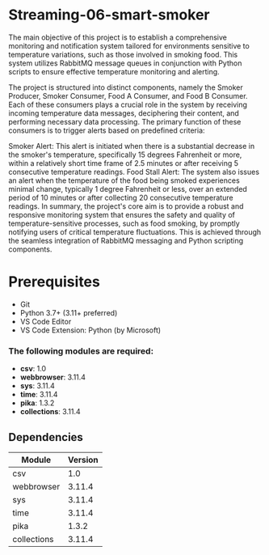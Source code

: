 # Streaming-06-smart-smoker
The main objective of this project is to establish a comprehensive monitoring and notification system tailored for environments sensitive to temperature variations, such as those involved in smoking food. This system utilizes RabbitMQ message queues in conjunction with Python scripts to ensure effective temperature monitoring and alerting.

The project is structured into distinct components, namely the Smoker Producer, Smoker Consumer, Food A Consumer, and Food B Consumer. Each of these consumers plays a crucial role in the system by receiving incoming temperature data messages, deciphering their content, and performing necessary data processing. The primary function of these consumers is to trigger alerts based on predefined criteria:

Smoker Alert: This alert is initiated when there is a substantial decrease in the smoker's temperature, specifically 15 degrees Fahrenheit or more, within a relatively short time frame of 2.5 minutes or after receiving 5 consecutive temperature readings.
Food Stall Alert: The system also issues an alert when the temperature of the food being smoked experiences minimal change, typically 1 degree Fahrenheit or less, over an extended period of 10 minutes or after collecting 20 consecutive temperature readings.
In summary, the project's core aim is to provide a robust and responsive monitoring system that ensures the safety and quality of temperature-sensitive processes, such as food smoking, by promptly notifying users of critical temperature fluctuations. This is achieved through the seamless integration of RabbitMQ messaging and Python scripting components.
# Prerequisites

- Git
- Python 3.7+ (3.11+ preferred)
- VS Code Editor
- VS Code Extension: Python (by Microsoft)





### The following modules are required:

- **csv**: 1.0
- **webbrowser**: 3.11.4
- **sys**: 3.11.4
- **time**: 3.11.4
- **pika**: 1.3.2
- **collections**: 3.11.4
## Dependencies

| Module         | Version |
|----------------|---------|
| csv            | 1.0     |
| webbrowser     | 3.11.4  |
| sys            | 3.11.4  |
| time           | 3.11.4  |
| pika           | 1.3.2   |
| collections    | 3.11.4  |

